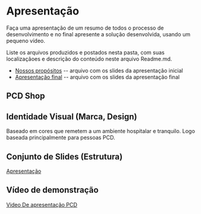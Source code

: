 # Apresentação

Faça uma apresentação de um resumo de todos o processo de desenvolvimento e no final apresente a solução desenvolvida, usando um pequeno vídeo.

Liste os arquivos produzidos e postados nesta pasta, com suas localizaçãoes e descrição do conteúdo neste arquivo Readme.md.


* [Nossos propósitos](https://github.com/ICEI-PUC-Minas-PBR-SI/pbr-si-ads-2023-2-p1-tiaw-g4-pcdshop/blob/main/docs/context.md) -- arquivo com os slides da apresentação inicial
* [Apresentação final](presentation/PCD.pdf) -- arquivo com os slides da apresentação final


## PCD Shop

## Identidade Visual (Marca, Design)

Baseado em cores que remetem a um ambiente hospitalar e tranquilo.
Logo baseada principalmente para pessoas PCD.


## Conjunto de Slides (Estrutura)

 [Apresentação](presentation/PCD.pdf)
 

## Vídeo de demonstração

[Video De apresentação PCD](https://drive.google.com/file/d/1TIknzoFeMyUHcsMJ625cKk_unXik92YP/view?usp=sharing)

